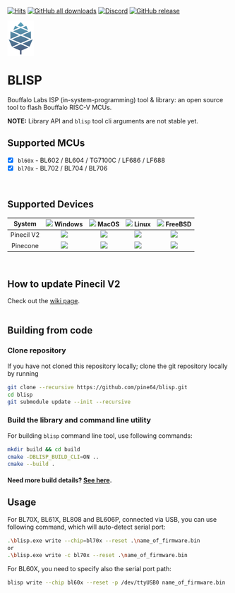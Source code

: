 [![Hits](https://hits.seeyoufarm.com/api/count/incr/badge.svg?url=https%3A%2F%2Fgithub.com%2Fpine64%2Fblisp&count_bg=%235791AC&title_bg=%23555555&icon=airplayaudio.svg&icon_color=%23D2D9DD&title=hits&edge_flat=false)](https://github.com/pine64/blisp/wiki/Update-Pinecil-V2)
[![GitHub all downloads](https://img.shields.io/github/downloads/pine64/blisp/total?color=5791ac&logo=docusign&logoColor=white)](https://github.com/pine64/blisp/releases/tag/v0.0.3)
[![Discord](https://img.shields.io/discord/463237927984693259?color=5791ac&logo=discord&logoColor=white)](https://discord.com/invite/pine64)
[![GitHub release](https://img.shields.io/github/v/release/pine64/blisp?color=5791ac)](https://github.com/pine64/blisp/releases/tag/v0.0.3)

<img src="./img/Gradient-white-blue-03.png" align="left" width="60" > <br clear="left" />
# BLISP 

Bouffalo Labs ISP (in-system-programming) tool & library: an open source tool to flash Bouffalo RISC-V MCUs.

**NOTE:** Library API and `blisp` tool cli arguments are not stable yet.
<br>

## Supported MCUs
- [x] `bl60x` - BL602 / BL604 / TG7100C / LF686 / LF688
- [x] `bl70x` - BL702 / BL704 / BL706
<br>

## Supported Devices 
 | System  | <img width="15" src="https://cdn.simpleicons.org/Windows11/000000" /> Windows | <img width="15" src="https://cdn.simpleicons.org/Apple" /> MacOS| <img width="17" src="https://cdn.simpleicons.org/Linux/000000" /> Linux| <img width="15" src="https://cdn.simpleicons.org/Freebsd/000000" /> FreeBSD |
 | :-----: | :------: | :------: | :------: | :------: |
 | Pinecil V2  |<img width="22" src="https://cdn.simpleicons.org/cachet/5791ac" />|<img width="22" src="https://cdn.simpleicons.org/cachet/5791ac" />| <img width="22" src="https://cdn.simpleicons.org/cachet/5791ac" />| <img width="22" src="https://cdn.simpleicons.org/cachet/5791ac" /> |
 | Pinecone  |<img width="22" src="https://cdn.simpleicons.org/cachet/5791ac" />|<img width="22" src="https://cdn.simpleicons.org/cachet/5791ac" />|<img width="22" src="https://cdn.simpleicons.org/cachet/5791ac" />| <img width="22" src="https://cdn.simpleicons.org/cachet/5791ac" /> |
 <br>
 
## How to update Pinecil V2

Check out the [wiki page](https://github.com/pine64/blisp/wiki/Update-Pinecil-V2).
<br><br>

## Building from code

### Clone repository

If you have not cloned this repository locally; clone the git repository locally by running

```bash
git clone --recursive https://github.com/pine64/blisp.git
cd blisp
git submodule update --init --recursive
```

### Build the library and command line utility

For building `blisp` command line tool, use following commands:

```bash
mkdir build && cd build
cmake -DBLISP_BUILD_CLI=ON ..
cmake --build .
```
#### Need more build details? [See here](https://github.com/pine64/blisp/wiki/Update-Pinecil-V2#build-blisp-flasher-from-code).

## Usage

For BL70X, BL61X, BL808 and BL606P, connected via USB, you can use following command, which will auto-detect serial port:

```bash
.\blisp.exe write --chip=bl70x --reset .\name_of_firmware.bin
or
.\blisp.exe write -c bl70x --reset .\name_of_firmware.bin
```

For BL60X, you need to specify also the serial port path:

```bash
blisp write --chip bl60x --reset -p /dev/ttyUSB0 name_of_firmware.bin
```

